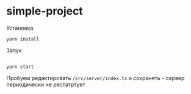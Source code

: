 # simple-project

Установка

```
yarn install
```

Запук

```

yarn start

```

Пробуем редактировать `/src/server/index.ts` и сохранять - сервер периодически не рестатртует
```
